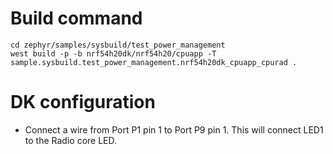 # Build command

```
cd zephyr/samples/sysbuild/test_power_management
west build -p -b nrf54h20dk/nrf54h20/cpuapp -T sample.sysbuild.test_power_management.nrf54h20dk_cpuapp_cpurad .
```

# DK configuration

* Connect a wire from Port P1 pin 1 to Port P9 pin 1. This will connect LED1 to the Radio core LED.
